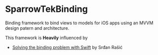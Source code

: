 # SparrowTekBinding

Binding framework to bind views to models for iOS apps using an MVVM design patern and architecture.  

This framework is **Heavily** influenced by  
- [Solving the binding problem with Swift](http://five.agency/solving-the-binding-problem-with-swift/) by Srđan Rašić  
